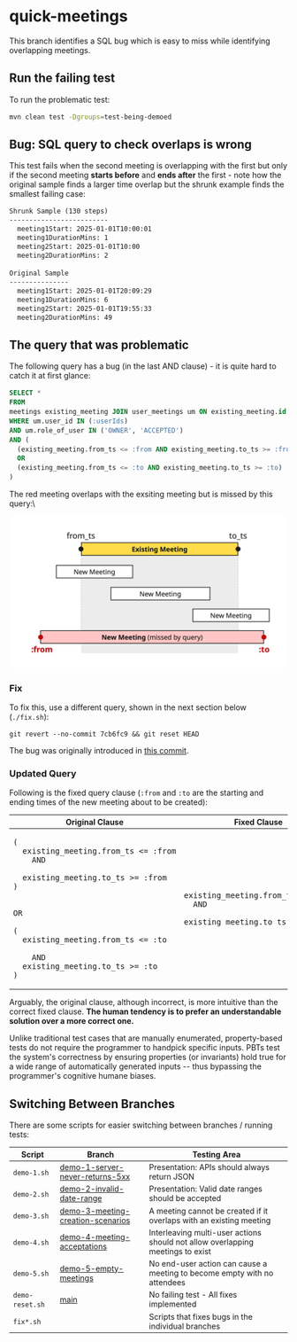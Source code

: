 # quick-meetings

This branch identifies a SQL bug which is easy to miss while identifying overlapping meetings.

## Run the failing test

To run the problematic test:

```bash
mvn clean test -Dgroups=test-being-demoed
```

## Bug: SQL query to check overlaps is wrong

This test fails when the second meeting is overlapping with the first but only if the
second meeting **starts before** and **ends after** the first - note how the original
sample finds a larger time overlap but the shrunk example finds the smallest failing
case:

```
Shrunk Sample (130 steps)
-------------------------
  meeting1Start: 2025-01-01T10:00:01
  meeting1DurationMins: 1
  meeting2Start: 2025-01-01T10:00
  meeting2DurationMins: 2

Original Sample
---------------
  meeting1Start: 2025-01-01T20:09:29
  meeting1DurationMins: 6
  meeting2Start: 2025-01-01T19:55:33
  meeting2DurationMins: 49
```

## The query that was problematic

The following query has a bug (in the last AND clause) - it is quite hard to catch it at first
glance:

```sql
SELECT *
FROM
meetings existing_meeting JOIN user_meetings um ON existing_meeting.id = um.meeting_id
WHERE um.user_id IN (:userIds)
AND um.role_of_user IN ('OWNER', 'ACCEPTED')
AND (
  (existing_meeting.from_ts <= :from AND existing_meeting.to_ts >= :from)
  OR
  (existing_meeting.from_ts <= :to AND existing_meeting.to_ts >= :to)
)
```

The red meeting overlaps with the exsiting meeting but is missed by this query:\

<p align="center">
<img src="src/test/resources/overlaps.jpg" width="600">
</p>

### Fix

To fix this, use a different query, shown in the next section below (`./fix.sh`):

```
git revert --no-commit 7cb6fc9 && git reset HEAD
```

The bug was originally introduced
in [this commit](https://github.com/mourjo/quick-meetings/commit/7cb6fc948a49281e73dedfdf2899b3a04d8f34a9).

### Updated Query

Following is the fixed query clause (`:from` and `:to` are the starting and ending times of the new
meeting about to be created):

| Original Clause                                                                                                                                                                                                                                                                                        | Fixed Clause                                                                                       |
|--------------------------------------------------------------------------------------------------------------------------------------------------------------------------------------------------------------------------------------------------------------------------------------------------------|----------------------------------------------------------------------------------------------------|
| <pre>(<br>&nbsp;&nbsp;existing_meeting.from_ts <= :from<br>&nbsp;&nbsp;&nbsp;&nbsp;AND <br>&nbsp;&nbsp;existing_meeting.to_ts >= :from<br>) <br><br>OR<br><br>(<br>&nbsp;&nbsp;existing_meeting.from_ts <= :to <br>&nbsp;&nbsp;&nbsp;&nbsp;AND<br>&nbsp;&nbsp;existing_meeting.to_ts >= :to<br>)</pre> | <pre>existing_meeting.from_ts <= :to <br>&nbsp;&nbsp;AND <br>existing_meeting.to_ts >= :from</pre> |

Arguably, the original clause, although incorrect, is more intuitive than the correct fixed clause.
**The human tendency is to prefer an understandable solution over a more correct one.**

Unlike traditional test cases that are manually enumerated, property-based tests do not require the
programmer to handpick specific inputs. PBTs test the system's correctness by ensuring properties
(or invariants) hold true for a wide range of automatically generated inputs -- thus bypassing the
programmer's cognitive humane biases.

## Switching Between Branches

There are some scripts for easier switching between branches / running tests:

| Script          | Branch                                                                                                               | Testing Area                                                                   |
|-----------------|----------------------------------------------------------------------------------------------------------------------|--------------------------------------------------------------------------------|
| `demo-1.sh`     | [demo-1-server-never-returns-5xx](https://github.com/mourjo/quick-meetings/tree/demo-1-server-never-returns-5xx)     | Presentation: APIs should always return JSON                                   |
| `demo-2.sh`     | [demo-2-invalid-date-range](https://github.com/mourjo/quick-meetings/tree/demo-2-invalid-date-range)                 | Presentation: Valid date ranges should be accepted                             |
| `demo-3.sh`     | [demo-3-meeting-creation-scenarios](https://github.com/mourjo/quick-meetings/tree/demo-3-meeting-creation-scenarios) | A meeting cannot be created if it overlaps with an existing meeting            |
| `demo-4.sh`     | [demo-4-meeting-acceptations](https://github.com/mourjo/quick-meetings/tree/demo-4-meeting-acceptations)             | Interleaving multi-user actions should not allow overlapping meetings to exist |
| `demo-5.sh`     | [demo-5-empty-meetings](https://github.com/mourjo/quick-meetings/tree/demo-5-empty-meetings)                         | No end-user action can cause a meeting to become empty with no attendees       |
| `demo-reset.sh` | [main](https://github.com/mourjo/quick-meetings/)                                                                    | No failing test - All fixes implemented                                        |
| `fix*.sh`       |                                                                                                                      | Scripts that fixes bugs in the individual branches                             |
